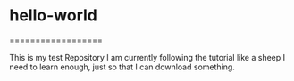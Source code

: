 # hello-world
==================

This is my test Repository
I am currently following the tutorial like a sheep
I need to learn enough, just so that I can download something.
